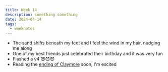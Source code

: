 ```yaml
---
title: Week 14
description: something something
date: 2024-04-14
tags: 
  - weeknotes
---
```

- The sand shifts beneath my feet and I feel the wind in my hair, nudging me along
- One of my best friends just celebrated their birthday and it was very fun
- Flashed a v4 😈😈😈
- Reading the [ending of Claymore](/manga) soon, I'm excited
